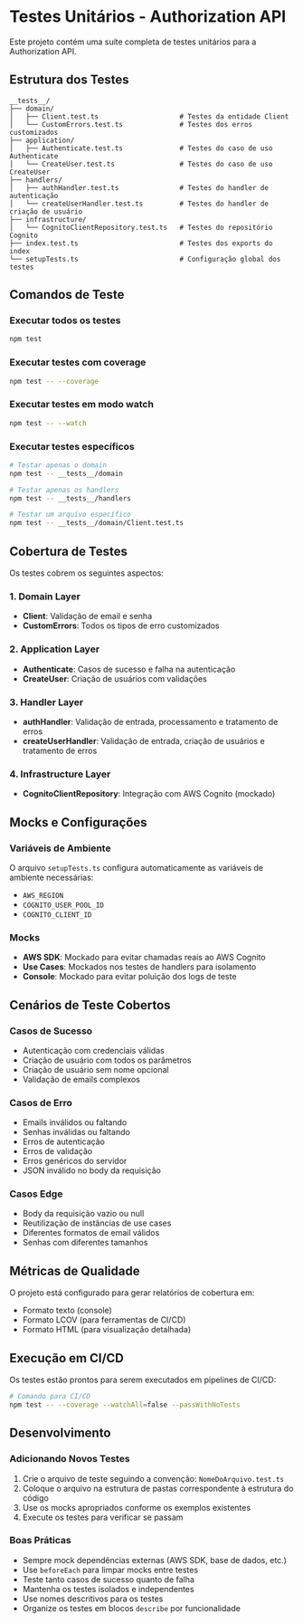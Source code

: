 # Testes Unitários - Authorization API

Este projeto contém uma suíte completa de testes unitários para a Authorization API.

## Estrutura dos Testes

```
__tests__/
├── domain/
│   ├── Client.test.ts                    # Testes da entidade Client
│   └── CustomErrors.test.ts              # Testes dos erros customizados
├── application/
│   ├── Authenticate.test.ts              # Testes do caso de uso Authenticate
│   └── CreateUser.test.ts                # Testes do caso de uso CreateUser
├── handlers/
│   ├── authHandler.test.ts               # Testes do handler de autenticação
│   └── createUserHandler.test.ts         # Testes do handler de criação de usuário
├── infrastructure/
│   └── CognitoClientRepository.test.ts   # Testes do repositório Cognito
├── index.test.ts                         # Testes dos exports do index
└── setupTests.ts                         # Configuração global dos testes
```

## Comandos de Teste

### Executar todos os testes

```bash
npm test
```

### Executar testes com coverage

```bash
npm test -- --coverage
```

### Executar testes em modo watch

```bash
npm test -- --watch
```

### Executar testes específicos

```bash
# Testar apenas o domain
npm test -- __tests__/domain

# Testar apenas os handlers
npm test -- __tests__/handlers

# Testar um arquivo específico
npm test -- __tests__/domain/Client.test.ts
```

## Cobertura de Testes

Os testes cobrem os seguintes aspectos:

### 1. Domain Layer

- **Client**: Validação de email e senha
- **CustomErrors**: Todos os tipos de erro customizados

### 2. Application Layer

- **Authenticate**: Casos de sucesso e falha na autenticação
- **CreateUser**: Criação de usuários com validações

### 3. Handler Layer

- **authHandler**: Validação de entrada, processamento e tratamento de erros
- **createUserHandler**: Validação de entrada, criação de usuários e tratamento de erros

### 4. Infrastructure Layer

- **CognitoClientRepository**: Integração com AWS Cognito (mockado)

## Mocks e Configurações

### Variáveis de Ambiente

O arquivo `setupTests.ts` configura automaticamente as variáveis de ambiente necessárias:

- `AWS_REGION`
- `COGNITO_USER_POOL_ID`
- `COGNITO_CLIENT_ID`

### Mocks

- **AWS SDK**: Mockado para evitar chamadas reais ao AWS Cognito
- **Use Cases**: Mockados nos testes de handlers para isolamento
- **Console**: Mockado para evitar poluição dos logs de teste

## Cenários de Teste Cobertos

### Casos de Sucesso

- Autenticação com credenciais válidas
- Criação de usuário com todos os parâmetros
- Criação de usuário sem nome opcional
- Validação de emails complexos

### Casos de Erro

- Emails inválidos ou faltando
- Senhas inválidas ou faltando
- Erros de autenticação
- Erros de validação
- Erros genéricos do servidor
- JSON inválido no body da requisição

### Casos Edge

- Body da requisição vazio ou null
- Reutilização de instâncias de use cases
- Diferentes formatos de email válidos
- Senhas com diferentes tamanhos

## Métricas de Qualidade

O projeto está configurado para gerar relatórios de cobertura em:

- Formato texto (console)
- Formato LCOV (para ferramentas de CI/CD)
- Formato HTML (para visualização detalhada)

## Execução em CI/CD

Os testes estão prontos para serem executados em pipelines de CI/CD:

```bash
# Comando para CI/CD
npm test -- --coverage --watchAll=false --passWithNoTests
```

## Desenvolvimento

### Adicionando Novos Testes

1. Crie o arquivo de teste seguindo a convenção: `NomeDoArquivo.test.ts`
2. Coloque o arquivo na estrutura de pastas correspondente à estrutura do código
3. Use os mocks apropriados conforme os exemplos existentes
4. Execute os testes para verificar se passam

### Boas Práticas

- Sempre mock dependências externas (AWS SDK, base de dados, etc.)
- Use `beforeEach` para limpar mocks entre testes
- Teste tanto casos de sucesso quanto de falha
- Mantenha os testes isolados e independentes
- Use nomes descritivos para os testes
- Organize os testes em blocos `describe` por funcionalidade
